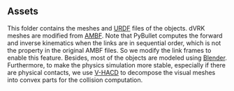 ## Assets

This folder contains the meshes and [URDF](http://wiki.ros.org/urdf/Tutorials) files of the objects. dVRK meshes are
modified from [AMBF](https://github.com/WPI-AIM/ambf). Note that PyBullet computes the forward and inverse kinematics
when the links are in sequential order, which is not the property in the original AMBF files. So we modify the link
frames to enable this feature. Besides, most of the objects are modeled using [Blender](https://www.blender.org/).
Furthermore, to make the physics simulation more stable, especially if there are physical contacts, we
use [V-HACD](https://github.com/kmammou/v-hacd) to decompose the visual meshes into convex parts for the collision
computation.
